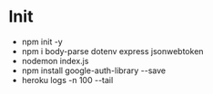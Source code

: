 # Init
- npm init -y
- npm i body-parse dotenv express jsonwebtoken
- nodemon  index.js
- npm install google-auth-library --save
- heroku logs -n 100 --tail
